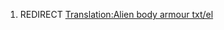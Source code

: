 1.  REDIRECT [Translation:Alien body armour
    txt/el](Translation:Alien_body_armour_txt/el "wikilink")